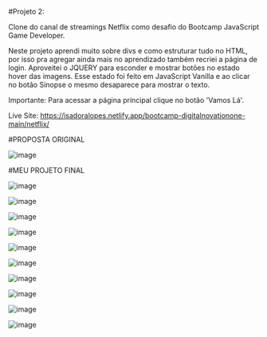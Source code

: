 #Projeto 2:

Clone do canal de streamings Netflix como desafio do Bootcamp JavaScript Game Developer.

Neste projeto aprendi muito sobre divs e como estruturar tudo no HTML, por isso pra agregar ainda mais no aprendizado também recriei a página de login.
Aproveitei o JQUERY para esconder e mostrar botões no estado hover das imagens. 
Esse estado foi feito em JavaScript Vanilla e ao clicar no botão Sinopse o mesmo desaparece para mostrar o texto.

Importante: Para acessar a página principal clique no botão 'Vamos Lá'.

Live Site: https://isadoralopes.netlify.app/bootcamp-digitalnovationone-main/netflix/

#PROPOSTA ORIGINAL

![image](https://user-images.githubusercontent.com/80006401/119549317-795aa280-bd6d-11eb-8914-f9ef902b6a46.png)

#MEU PROJETO FINAL

![image](https://user-images.githubusercontent.com/80006401/119549744-ecfcaf80-bd6d-11eb-9f4c-40dd80a021b4.png)

![image](https://user-images.githubusercontent.com/80006401/119549779-f84fdb00-bd6d-11eb-855d-e697f105cbfb.png)

![image](https://user-images.githubusercontent.com/80006401/119549810-ff76e900-bd6d-11eb-89eb-e4085075b2ba.png)

![image](https://user-images.githubusercontent.com/80006401/119549833-07368d80-bd6e-11eb-927f-777fbc397cf8.png)

![image](https://user-images.githubusercontent.com/80006401/119549860-0f8ec880-bd6e-11eb-8324-caa0b4d81517.png)

![image](https://user-images.githubusercontent.com/80006401/119549923-203f3e80-bd6e-11eb-9244-f16daeb6514d.png)

![image](https://user-images.githubusercontent.com/80006401/119549439-98593480-bd6d-11eb-8e68-8dcf72a4b932.png)

![image](https://user-images.githubusercontent.com/80006401/119549474-a3ac6000-bd6d-11eb-882b-a3babfea23e4.png)

![image](https://user-images.githubusercontent.com/80006401/119549534-b161e580-bd6d-11eb-8e6a-f51cec054305.png)

![image](https://user-images.githubusercontent.com/80006401/119549577-bb83e400-bd6d-11eb-8524-4012fba0f4d8.png)
